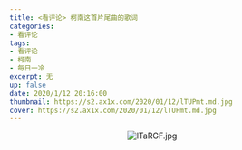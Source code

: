 ```yaml
---
title: <看评论> 柯南这首片尾曲的歌词
categories:
- 看评论
tags: 
- 看评论
- 柯南
- 每日一冷
excerpt: 无
up: false
date: 2020/1/12 20:16:00
thumbnail: https://s2.ax1x.com/2020/01/12/lTUPmt.md.jpg
cover: https://s2.ax1x.com/2020/01/12/lTUPmt.md.jpg
---
```


  <div align="center">

![lTaRGF.jpg](https://s2.ax1x.com/2020/01/12/lTaRGF.jpg)

  </div>